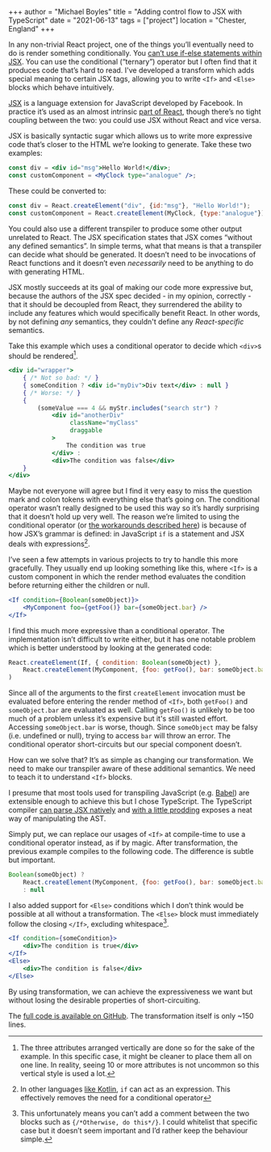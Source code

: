 +++
author = "Michael Boyles"
title = "Adding control flow to JSX with TypeScript"
date = "2021-06-13"
tags = ["project"]
location = "Chester, England"
+++

In any non-trivial React project, one of the things you’ll eventually need to do is render something conditionally. You [can’t use if-else statements within JSX](https://react-cn.github.io/react/tips/if-else-in-JSX.html). You can use the conditional (“ternary”) operator but I often find that it produces code that’s hard to read. I've developed a transform which adds special meaning to certain JSX tags, allowing you to write `<If>` and `<Else>` blocks which behave intuitively.

<!--more-->

[JSX](https://facebook.github.io/jsx/) is a language extension for JavaScript developed by Facebook. In practice it’s used as an almost intrinsic [part of React](https://reactjs.org/docs/jsx-in-depth.html), though there’s no tight coupling between the two: you could use JSX without React and vice versa.

JSX is basically syntactic sugar which allows us to write more expressive code that’s closer to the HTML we’re looking to generate. Take these two examples:

```jsx
const div = <div id="msg">Hello World!</div>;
const customComponent = <MyClock type="analogue" />;
```

These could be converted to:

```javascript
const div = React.createElement("div", {id:"msg"}, "Hello World!");
const customComponent = React.createElement(MyClock, {type:"analogue"});
```

You could also use a different transpiler to produce some other output unrelated to React. The JSX specification states that JSX comes “without any defined semantics”. In simple terms, what that means is that a transpiler can decide what should be generated. It doesn’t need to be invocations of React functions and it doesn’t even *necessarily* need to be anything to do with generating HTML.

JSX mostly succeeds at its goal of making our code more expressive but, because the authors of the JSX spec decided - in my opinion, correctly - that it should be decoupled from React, they surrendered the ability to include any features which would specifically benefit React. In other words, by not defining *any* semantics, they couldn't define any *React-specific* semantics.

Take this example which uses a conditional operator to decide which `<div>`s should be rendered[^1].

```jsx
<div id="wrapper"> 
    { /* Not so bad: */ }
    { someCondition ? <div id="myDiv">Div text</div> : null }
    { /* Worse: */ }
    {
        (someValue === 4 && myStr.includes("search str") ? 
            <div id="anotherDiv"
                 className="myClass"
                 draggable
            >
                The condition was true
            </div> : 
            <div>The condition was false</div> 
    }
</div>
```

Maybe not everyone will agree but I find it very easy to miss the question mark and colon tokens with everything else that’s going on. The conditional operator wasn’t really designed to be used this way so it’s hardly surprising that it doesn’t hold up very well. The reason we’re limited to using the conditional operator (or [the workarounds described here](https://react-cn.github.io/react/tips/if-else-in-JSX.html)) is because of how JSX’s grammar is defined: in JavaScript `if` is a statement and JSX deals with expressions[^2]. 

I’ve seen a few attempts in various projects to try to handle this more gracefully. They usually end up looking something like this, where `<If>` is a custom component in which the render method evaluates the condition before returning either the children or null.

```jsx
<If condition={Boolean(someObject)}>
    <MyComponent foo={getFoo()} bar={someObject.bar} />
</If>
```

I find this much more expressive than a conditional operator. The implementation isn’t difficult to write either, but it has one notable problem which is better understood by looking at the generated code:

```javascript
React.createElement(If, { condition: Boolean(someObject) },
    React.createElement(MyComponent, {foo: getFoo(), bar: someObject.bar } })
)
```

Since all of the arguments to the first `createElement` invocation must be evaluated before entering the render method of `<If>`, both `getFoo()` and `someObject.bar` are evaluated as well. Calling `getFoo()` is unlikely to be too much of a problem unless it’s expensive but it's still wasted effort. Accessing `someObject.bar` is worse, though. Since `someObject` may be falsy (i.e. undefined or null), trying to access `bar` will throw an error. The conditional operator short-circuits but our special component doesn’t.

How can we solve that? It’s as simple as changing our transformation. We need to make our transpiler aware of these additional semantics. We need to teach it to understand `<If>` blocks.

I presume that most tools used for transpiling JavaScript (e.g. [Babel](https://babeljs.io/)) are extensible enough to achieve this but I chose TypeScript. The TypeScript compiler [can parse JSX natively](https://www.typescriptlang.org/docs/handbook/jsx.html) and [with a little prodding](https://github.com/cevek/ttypescript) exposes a neat way of manipulating the AST.

Simply put, we can replace our usages of `<If>` at compile-time to use a conditional operator instead, as if by magic. After transformation, the previous example compiles to the following code. The difference is subtle but important.

```javascript
Boolean(someObject) ?
    React.createElement(MyComponent, {foo: getFoo(), bar: someObject.bar } })
    : null
```

I also added support for `<Else>` conditions which I don’t think would be possible at all without a transformation. The `<Else>` block must immediately follow the closing `</If>`, excluding whitespace[^3].

```jsx
<If condition={someCondition}>
    <div>The condition is true</div>
</If>
<Else>
    <div>The condition is false</div>
</Else>
```


By using transformation, we can achieve the expressiveness we want but without losing the desirable properties of short-circuiting.

The [full code is available on GitHub](https://github.com/michaelboyles/jsx-if). The transformation itself is only ~150 lines.

[^1]:  The three attributes arranged vertically are done so for the sake of the example. In this specific case, it might be cleaner to place them all on one line. In reality, seeing 10 or more attributes is not uncommon so this vertical style is used a lot.

[^2]: In other languages [like Kotlin](https://kotlinlang.org/docs/control-flow.html), `if` can act as an expression. This effectively removes the need for a conditional operator

[^3]: This unfortunately means you can’t add a comment between the two blocks such as `{/*Otherwise, do this*/}`. I could whitelist that specific case but it doesn’t seem important and I’d rather keep the behaviour simple.
